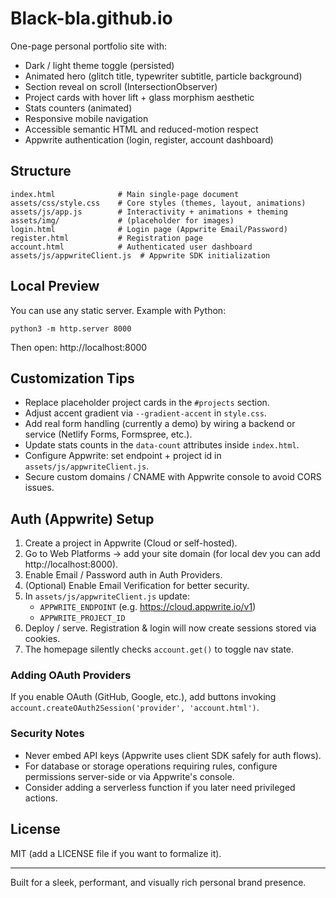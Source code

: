 # Black-bla.github.io

One-page personal portfolio site with:

- Dark / light theme toggle (persisted)
- Animated hero (glitch title, typewriter subtitle, particle background)
- Section reveal on scroll (IntersectionObserver)
- Project cards with hover lift + glass morphism aesthetic
- Stats counters (animated)
- Responsive mobile navigation
- Accessible semantic HTML and reduced-motion respect
- Appwrite authentication (login, register, account dashboard)

## Structure

```
index.html              # Main single-page document
assets/css/style.css    # Core styles (themes, layout, animations)
assets/js/app.js        # Interactivity + animations + theming
assets/img/             # (placeholder for images)
login.html              # Login page (Appwrite Email/Password)
register.html           # Registration page
account.html            # Authenticated user dashboard
assets/js/appwriteClient.js  # Appwrite SDK initialization
```

## Local Preview

You can use any static server. Example with Python:

```
python3 -m http.server 8000
```

Then open: http://localhost:8000

## Customization Tips

- Replace placeholder project cards in the `#projects` section.
- Adjust accent gradient via `--gradient-accent` in `style.css`.
- Add real form handling (currently a demo) by wiring a backend or service (Netlify Forms, Formspree, etc.).
- Update stats counts in the `data-count` attributes inside `index.html`.
- Configure Appwrite: set endpoint + project id in `assets/js/appwriteClient.js`.
- Secure custom domains / CNAME with Appwrite console to avoid CORS issues.

## Auth (Appwrite) Setup

1. Create a project in Appwrite (Cloud or self-hosted).
2. Go to Web Platforms -> add your site domain (for local dev you can add http://localhost:8000).
3. Enable Email / Password auth in Auth Providers.
4. (Optional) Enable Email Verification for better security.
5. In `assets/js/appwriteClient.js` update:
	- `APPWRITE_ENDPOINT` (e.g. https://cloud.appwrite.io/v1)
	- `APPWRITE_PROJECT_ID`
6. Deploy / serve. Registration & login will now create sessions stored via cookies.
7. The homepage silently checks `account.get()` to toggle nav state.

### Adding OAuth Providers
If you enable OAuth (GitHub, Google, etc.), add buttons invoking `account.createOAuth2Session('provider', 'account.html')`.

### Security Notes
- Never embed API keys (Appwrite uses client SDK safely for auth flows).
- For database or storage operations requiring rules, configure permissions server-side or via Appwrite's console.
- Consider adding a serverless function if you later need privileged actions.

## License

MIT (add a LICENSE file if you want to formalize it).

---
Built for a sleek, performant, and visually rich personal brand presence.
